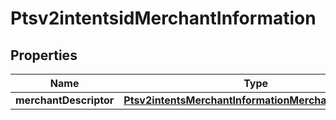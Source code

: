 
# Ptsv2intentsidMerchantInformation

## Properties
Name | Type | Description | Notes
------------ | ------------- | ------------- | -------------
**merchantDescriptor** | [**Ptsv2intentsMerchantInformationMerchantDescriptor**](Ptsv2intentsMerchantInformationMerchantDescriptor.md) |  |  [optional]



